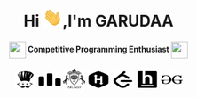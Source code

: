 <h1 style = font-size: "50px" align="center"> Hi <img src="https://raw.githubusercontent.com/ABSphreak/ABSphreak/master/gifs/Hi.gif" width="35px">,I'm GARUDAA</h1>
<h4 align="center"><img align="center" src="Icons/Telegram Emojis/fire-1.gif" height="30" width="30" /> Competitive Programming Enthusiast <img align="center" src="Icons/Telegram Emojis/fire-1.gif" height="30" width="30" /></h4>
<p align="center">
<a href="https://www.codechef.com/users/garudaa" target="blank"><img align="center" src="ignore/Icons/codechef.svg" alt="garudaa" height="30" width="40" /></a>
<a href="https://codeforces.com/profile/_teraBaap" target="blank"><img align="center" src="ignore/Icons/codeforces.svg" alt="garudaa" height="30" width="40" /></a>
<a href="https://atcoder.jp/users/garudaa" target="blank"><img align="center" src="https://github.com/nishantkantojha/CompetitiveProgramming/blob/main/ignore/Icons/AtCoders.png" alt="garudaa" height="40" width="40" /></a>
<a href="https://www.hackerrank.com/garudaa" target="blank"><img align="center" src="ignore/Icons/hackerrank.svg" alt="garudaa" height="30" width="40" /></a>
<a href="https://leetcode.com/Akash_Chowrasia/" target="blank"><img align="center" src="ignore/Icons/leetcode.svg" alt="garudaa" height="30" width="40" /></a>
<a href="https://www.hackerearth.com/@garudaa" target="blank"><img align="center" src="ignore/Icons/hackerearth.svg" alt="gaurdaa" height="30" width="40" /></a>
<a href="https://auth.geeksforgeeks.org/user/garudaa/profile" target="blank"><img align="center" src="ignore/Icons/geeksforgeeks.svg" alt="gaurdaa" height="30" width="40" /></a>
</p>
